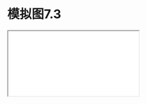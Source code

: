 # 模拟图7.3

<div style="fit=true">
<iframe src="./sim7_3.html" id = "rmd" iframeborder="0"></iframe>
</div>

